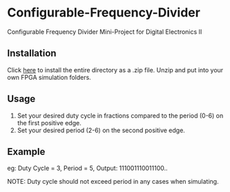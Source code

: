 # Configurable-Frequency-Divider
Configurable Frequency Divider Mini-Project for Digital Electronics II

## Installation
Click [here](https://github.com/Mark5431/Adjustable-Frequency-Divider/archive/refs/heads/main.zip) to install the entire directory as a .zip file. Unzip and put into your own FPGA simulation folders.

## Usage
1) Set your desired duty cycle in fractions compared to the period (0-6) on the first positive edge.
2) Set your desired period (2-6) on the second positive edge.

## Example
eg: Duty Cycle = 3, Period = 5,
    Output: 111001110011100..

NOTE: Duty cycle should not exceed period in any cases when simulating.
